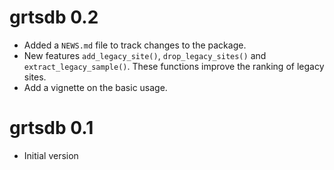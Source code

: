 # grtsdb 0.2

* Added a `NEWS.md` file to track changes to the package.
* New features `add_legacy_site()`, `drop_legacy_sites()` and
  `extract_legacy_sample()`.
  These functions improve the ranking of legacy sites.
* Add a vignette on the basic usage.

# grtsdb 0.1

* Initial version

